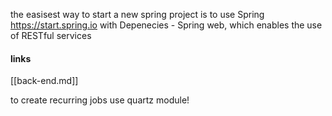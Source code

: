 the easisest way to start a new spring project is to use Spring https://start.spring.io
with Depenecies - Spring web, which enables the use of RESTful services

#### links

[[back-end.md]]

to create recurring jobs use quartz module!
